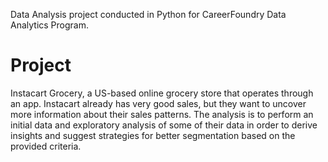 Data Analysis project conducted in Python for CareerFoundry Data Analytics Program.

# Project

Instacart Grocery, a US-based online grocery store that operates through an app. Instacart already has very good sales, but they
want to uncover more information about their sales patterns. The analysis is to perform an initial data and exploratory analysis of some of their data in order
to derive insights and suggest strategies for better segmentation based on the provided criteria.

